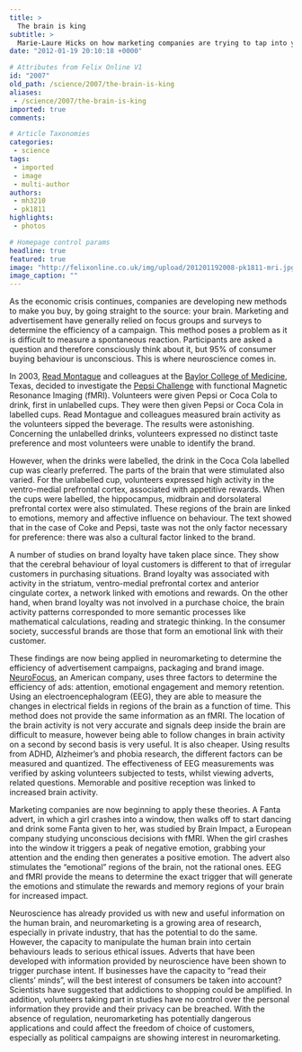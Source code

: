 ```yaml
---
title: >
  The brain is king
subtitle: >
  Marie-Laure Hicks on how marketing companies are trying to tap into your brain
date: "2012-01-19 20:10:18 +0000"

# Attributes from Felix Online V1
id: "2007"
old_path: /science/2007/the-brain-is-king
aliases:
 - /science/2007/the-brain-is-king
imported: true
comments:

# Article Taxonomies
categories:
 - science
tags:
 - imported
 - image
 - multi-author
authors:
 - mh3210
 - pk1811
highlights:
 - photos

# Homepage control params
headline: true
featured: true
image: "http://felixonline.co.uk/img/upload/201201192008-pk1811-mri.jpg"
image_caption: ""
---
```


As the economic crisis continues, companies are developing new methods to make you buy, by going straight to the source: your brain. Marketing and advertisement have generally relied on focus groups and surveys to determine the efficiency of a campaign. This method poses a problem as it is difficult to measure a spontaneous reaction. Participants are asked a question and therefore consciously think about it, but 95% of consumer buying behaviour is unconscious. This is where neuroscience comes in.

In 2003, [Read Montague](http://research.vtc.vt.edu/employees/read-montague/) and colleagues at the [Baylor College of Medicine](http://www.bcm.edu/), Texas, decided to investigate the [Pepsi Challenge](http://en.wikipedia.org/wiki/Pepsi_Challenge) with functional Magnetic Resonance Imaging (fMRI). Volunteers were given Pepsi or Coca Cola to drink, first in unlabelled cups. They were then given Pepsi or Coca Cola in labelled cups. Read Montague and colleagues measured brain activity as the volunteers sipped the beverage. The results were astonishing. Concerning the unlabelled drinks, volunteers expressed no distinct taste preference and most volunteers were unable to identify the brand.

However, when the drinks were labelled, the drink in the Coca Cola labelled cup was clearly preferred. The parts of the brain that were stimulated also varied. For the unlabelled cup, volunteers expressed high activity in the ventro-medial prefrontal cortex, associated with appetitive rewards. When the cups were labelled, the hippocampus, midbrain and dorsolateral prefrontal cortex were also stimulated. These regions of the brain are linked to emotions, memory and affective influence on behaviour. The text showed that in the case of Coke and Pepsi, taste was not the only factor necessary for preference: there was also a cultural factor linked to the brand.

A number of studies on brand loyalty have taken place since. They show that the cerebral behaviour of loyal customers is different to that of irregular customers in purchasing situations. Brand loyalty was associated with activity in the striatum, ventro-medial prefrontal cortex and anterior cingulate cortex, a network linked with emotions and rewards. On the other hand, when brand loyalty was not involved in a purchase choice, the brain activity patterns corresponded to more semantic processes like mathematical calculations, reading and strategic thinking. In the consumer society, successful brands are those that form an emotional link with their customer.

These findings are now being applied in neuromarketing to determine the efficiency of advertisement campaigns, packaging and brand image. [NeuroFocus](http://www.neurofocus.com/), an American company, uses three factors to determine the efficiency of ads: attention, emotional engagement and memory retention. Using an electroencephalogram (EEG), they are able to measure the changes in electrical fields in regions of the brain as a function of time. This method does not provide the same information as an fMRI. The location of the brain activity is not very accurate and signals deep inside the brain are difficult to measure, however being able to follow changes in brain activity on a second by second basis is very useful. It is also cheaper. Using results from ADHD, Alzheimer’s and phobia research, the different factors can be measured and quantized. The effectiveness of EEG measurements was verified by asking volunteers subjected to tests, whilst viewing adverts, related questions. Memorable and positive reception was linked to increased brain activity.

Marketing companies are now beginning to apply these theories. A Fanta advert, in which a girl crashes into a window, then walks off to start dancing and drink some Fanta given to her, was studied by Brain Impact, a European company studying unconscious decisions with fMRI. When the girl crashes into the window it triggers a peak of negative emotion, grabbing your attention and the ending then generates a positive emotion. The advert also stimulates the “emotional” regions of the brain, not the rational ones. EEG and fMRI provide the means to determine the exact trigger that will generate the emotions and stimulate the rewards and memory regions of your brain for increased impact.

Neuroscience has already provided us with new and useful information on the human brain, and neuromarketing is a growing area of research, especially in private industry, that has the potential to do the same. However, the capacity to manipulate the human brain into certain behaviours leads to serious ethical issues. Adverts that have been developed with information provided by neuroscience have been shown to trigger purchase intent. If businesses have the capacity to “read their clients’ minds”, will the best interest of consumers be taken into account? Scientists have suggested that addictions to shopping could be amplified. In addition, volunteers taking part in studies have no control over the personal information they provide and their privacy can be breached. With the absence of regulation, neuromarketing has potentially dangerous applications and could affect the freedom of choice of customers, especially as political campaigns are showing interest in neuromarketing.
